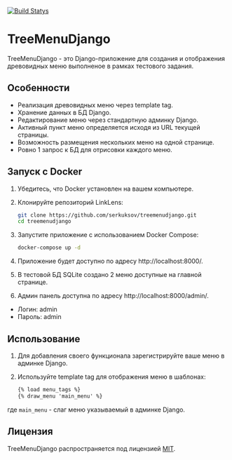 [![Build Statys](https://github.com/serkuksov/treemenudjango/actions/workflows/checks.yml/badge.svg?branch=master)](https://github.com/serkuksov/treemenudjango/actions/workflows/checks.yml)

# TreeMenuDjango

TreeMenuDjango - это Django-приложение для создания и отображения древовидных меню выполненое в рамках тестового задания.

## Особенности

- Реализация древовидных меню через template tag.
- Хранение данных в БД Django.
- Редактирование меню через стандартную админку Django.
- Активный пункт меню определяется исходя из URL текущей страницы.
- Возможность размещения нескольких меню на одной странице.
- Ровно 1 запрос к БД для отрисовки каждого меню.

## Запуск с Docker

1. Убедитесь, что Docker установлен на вашем компьютере.

2. Клонируйте репозиторий LinkLens:

   ```bash
   git clone https://github.com/serkuksov/treemenudjango.git
   cd treemenudjango

3. Запустите приложение с использованием Docker Compose:
   ```bash
   docker-compose up -d

4. Приложение будет доступно по адресу http://localhost:8000/.

5. В тестовой БД SQLite создано 2 меню доступные на главной странице.

6. Админ панель доступна по адресу http://localhost:8000/admin/.
* Логин: admin
* Пароль: admin


## Использование

1. Для добавления своего функционала зарегистрируйте ваше меню в админке Django.
2. Используйте template tag для отображения меню в шаблонах:

    ```html
    {% load menu_tags %}
    {% draw_menu 'main_menu' %}
    ```
где `main_menu` - слаг меню указываемый в админке Django.

## Лицензия

TreeMenuDjango распространяется под лицензией [MIT](LICENSE.md).
